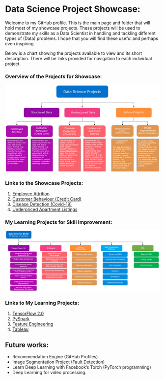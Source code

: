 # Data Science Project Showcase:

Welcome to my GitHub profile. This is the main page and folder that will hold most of my showcase projects. These projects will be used to demonstrate my skills as a Data Scientist in handling and tackling different types of (Data) problems. I hope that you will find these useful and perhaps even inspiring. 

Below is a chart showing the projects available to view and its short description. There will be links provided for navigation to each individual project. 

### Overview of the Projects for Showcase:
<img src="Display Images/2020_Nov_GitHub_Projects_Guide.PNG " width="1050">

### Links to the Showcase Projects:
1.	[Employee Attrition](https://github.com/ylee9107/DataScience_Projects/tree/main/Project%201%20-%20DS%20for%20HR%20department)
2.	[Customer Behaviour (Credit Card)](https://github.com/ylee9107/DataScience_Projects/tree/main/Project%202%20-%20DS%20For%20Marketing%20Department)
3.	[Disease Detection (Covid-19)](https://github.com/ylee9107/DataScience_Projects/tree/main/Project%203%20-%20DS%20For%20Operating%20Department)
4.	[Underpriced Apartment Listings](https://github.com/ylee9107/DataScience_Projects/tree/main/Project%204%20-%20DS%20for%20Underpriced%20Apartments)

### My Learning Projects for Skill Improvement:
<img src="Display Images/2020_Nov_GitHub_Skills.PNG " width="1050">

### Links to My Learning Projects:
1.	[TensorFlow 2.0](https://github.com/ylee9107/ComputerVisionTensorFlow2_myLearning)
2.	[PySpark](https://github.com/ylee9107/PySpark_myLearning)
3.	[Feature Engineering]( https://github.com/ylee9107/FeatureEngineering_myLearning)
4.	[Tableau](https://github.com/ylee9107/Visual-Analytics-Project-1-footballResults)

## Future works:
-	Recommendation Engine (GitHub Profiles)
-	Image Segmentation Project (Fault Detection)
-	Learn Deep Learning with Facebook’s Torch (PyTorch programming)
-	Deep Learning for video processing.
